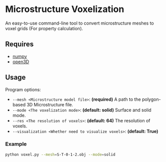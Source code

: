 # Microstructure Voxelization
An easy-to-use command-line tool to convert microstructure meshes to voxel grids (For property calculation).
## Requires
- [numpy](http://www.numpy.org/)
- [open3D](https://www.open3d.org/)
## Usage
Program options:
 * `--mesh <Microstructure model file>`: **(required)** A path to the polygon-based 3D Microstructure file. 
 * `--mode <The voxelization mode>`: **(default: solid)**   Surface and solid mode.
 * `--res <The resolution of voxels>`: **(default: 64)**   The resolution of voxels.
 * `--visualization <Whether need to visualize voxels>`: **(default: True)**

### Example
```sh
python voxel.py --mesh=S-T-0-1-2.obj --mode=solid
```